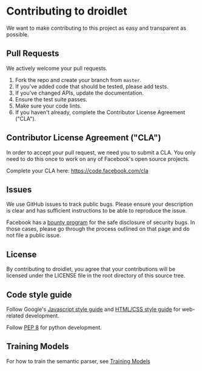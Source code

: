 # Contributing to droidlet
We want to make contributing to this project as easy and transparent as
possible.

## Pull Requests
We actively welcome your pull requests.

1. Fork the repo and create your branch from `master`.
2. If you've added code that should be tested, please add tests.
3. If you've changed APIs, update the documentation.
4. Ensure the test suite passes.
5. Make sure your code lints.
6. If you haven't already, complete the Contributor License Agreement ("CLA").

## Contributor License Agreement ("CLA")
In order to accept your pull request, we need you to submit a CLA. You only need
to do this once to work on any of Facebook's open source projects.

Complete your CLA here: <https://code.facebook.com/cla>

## Issues
We use GitHub issues to track public bugs. Please ensure your description is
clear and has sufficient instructions to be able to reproduce the issue.

Facebook has a [bounty program](https://www.facebook.com/whitehat/) for the safe
disclosure of security bugs. In those cases, please go through the process
outlined on that page and do not file a public issue.

## License
By contributing to droidlet, you agree that your contributions will be licensed
under the LICENSE file in the root directory of this source tree.

## Code style guide

Follow Google's [Javascript style guide](https://google.github.io/styleguide/javascriptguide.xml) and [HTML/CSS style guide](https://google.github.io/styleguide/htmlcssguide.html) for web-related development.

Follow [PEP 8](https://www.python.org/dev/peps/pep-0008/) for python development.

## Training Models
For how to train the semantic parser, see [Training Models](droidlet/dialog/ttad/README.md)